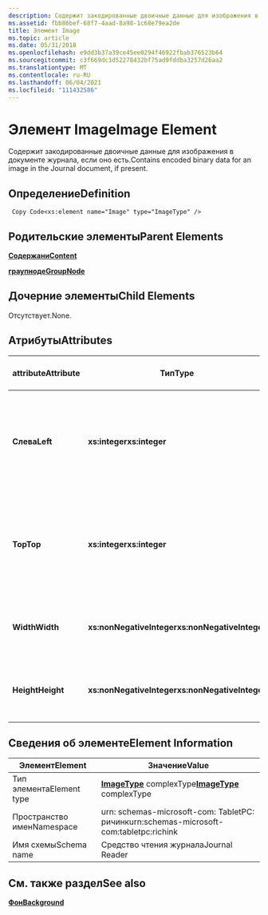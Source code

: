 ```yaml
---
description: Содержит закодированные двоичные данные для изображения в документе журнала, если оно есть.
ms.assetid: fbb86bef-68f7-4aad-8a98-1c68e79ea2de
title: Элемент Image
ms.topic: article
ms.date: 05/31/2018
ms.openlocfilehash: e9dd3b37a39ce45ee0294f46922fbab376523b64
ms.sourcegitcommit: c3f669dc1d52278432bf75ad9fddba3257d26aa2
ms.translationtype: MT
ms.contentlocale: ru-RU
ms.lasthandoff: 06/04/2021
ms.locfileid: "111432586"
---
```

# <a name="image-element"></a><span data-ttu-id="be6c1-103">Элемент Image</span><span class="sxs-lookup"><span data-stu-id="be6c1-103">Image Element</span></span>

<span data-ttu-id="be6c1-104">Содержит закодированные двоичные данные для изображения в документе журнала, если оно есть.</span><span class="sxs-lookup"><span data-stu-id="be6c1-104">Contains encoded binary data for an image in the Journal document, if present.</span></span>

## <a name="definition"></a><span data-ttu-id="be6c1-105">Определение</span><span class="sxs-lookup"><span data-stu-id="be6c1-105">Definition</span></span>

``` syntax
 Copy Code<xs:element name="Image" type="ImageType" />
```

## <a name="parent-elements"></a><span data-ttu-id="be6c1-106">Родительские элементы</span><span class="sxs-lookup"><span data-stu-id="be6c1-106">Parent Elements</span></span>

[<span data-ttu-id="be6c1-107">**Содержани**</span><span class="sxs-lookup"><span data-stu-id="be6c1-107">**Content**</span></span>](content-element--journal-reader.md)

[<span data-ttu-id="be6c1-108">**граупноде**</span><span class="sxs-lookup"><span data-stu-id="be6c1-108">**GroupNode**</span></span>](groupnode-element.md)

## <a name="child-elements"></a><span data-ttu-id="be6c1-109">Дочерние элементы</span><span class="sxs-lookup"><span data-stu-id="be6c1-109">Child Elements</span></span>

<span data-ttu-id="be6c1-110">Отсутствует.</span><span class="sxs-lookup"><span data-stu-id="be6c1-110">None.</span></span>

## <a name="attributes"></a><span data-ttu-id="be6c1-111">Атрибуты</span><span class="sxs-lookup"><span data-stu-id="be6c1-111">Attributes</span></span>



| <span data-ttu-id="be6c1-112">attribute</span><span class="sxs-lookup"><span data-stu-id="be6c1-112">Attribute</span></span>  | <span data-ttu-id="be6c1-113">Тип</span><span class="sxs-lookup"><span data-stu-id="be6c1-113">Type</span></span>                      | <span data-ttu-id="be6c1-114">Обязательно</span><span class="sxs-lookup"><span data-stu-id="be6c1-114">Required</span></span> | <span data-ttu-id="be6c1-115">Описание</span><span class="sxs-lookup"><span data-stu-id="be6c1-115">Description</span></span>                                                                             | <span data-ttu-id="be6c1-116">Возможные значения</span><span class="sxs-lookup"><span data-stu-id="be6c1-116">Possible Values</span></span>           |
|------------|---------------------------|----------|-----------------------------------------------------------------------------------------|---------------------------|
| <span data-ttu-id="be6c1-117">**Слева**</span><span class="sxs-lookup"><span data-stu-id="be6c1-117">**Left**</span></span>   | <span data-ttu-id="be6c1-118">**xs:integer**</span><span class="sxs-lookup"><span data-stu-id="be6c1-118">**xs:integer**</span></span>            | <span data-ttu-id="be6c1-119">Обязательно</span><span class="sxs-lookup"><span data-stu-id="be6c1-119">Required</span></span> | <span data-ttu-id="be6c1-120">Расстояние от начала до крайней левой точки в ограничивающем прямоугольнике для элемента.</span><span class="sxs-lookup"><span data-stu-id="be6c1-120">The distance from the origin to the leftmost point in the bounding box for the element.</span></span> | <span data-ttu-id="be6c1-121">Любое целое число.</span><span class="sxs-lookup"><span data-stu-id="be6c1-121">Any integer.</span></span>              |
| <span data-ttu-id="be6c1-122">**Top**</span><span class="sxs-lookup"><span data-stu-id="be6c1-122">**Top**</span></span>    | <span data-ttu-id="be6c1-123">**xs:integer**</span><span class="sxs-lookup"><span data-stu-id="be6c1-123">**xs:integer**</span></span>            | <span data-ttu-id="be6c1-124">Обязательно</span><span class="sxs-lookup"><span data-stu-id="be6c1-124">Required</span></span> | <span data-ttu-id="be6c1-125">Расстояние от начала до самой верхней точки ограничивающего прямоугольника для элемента.</span><span class="sxs-lookup"><span data-stu-id="be6c1-125">The distance from the origin to the topmost point in the bounding box for the element.</span></span>  | <span data-ttu-id="be6c1-126">Любое целое число.</span><span class="sxs-lookup"><span data-stu-id="be6c1-126">Any integer.</span></span>              |
| <span data-ttu-id="be6c1-127">**Width**</span><span class="sxs-lookup"><span data-stu-id="be6c1-127">**Width**</span></span>  | <span data-ttu-id="be6c1-128">**xs:nonNegativeInteger**</span><span class="sxs-lookup"><span data-stu-id="be6c1-128">**xs:nonNegativeInteger**</span></span> | <span data-ttu-id="be6c1-129">Обязательно</span><span class="sxs-lookup"><span data-stu-id="be6c1-129">Required</span></span> | <span data-ttu-id="be6c1-130">Ширина ограничивающего прямоугольника для элемента.</span><span class="sxs-lookup"><span data-stu-id="be6c1-130">The width of the bounding box for the element.</span></span>                                          | <span data-ttu-id="be6c1-131">Любое неотрицательное целое число.</span><span class="sxs-lookup"><span data-stu-id="be6c1-131">Any non-negative integer.</span></span> |
| <span data-ttu-id="be6c1-132">**Height**</span><span class="sxs-lookup"><span data-stu-id="be6c1-132">**Height**</span></span> | <span data-ttu-id="be6c1-133">**xs:nonNegativeInteger**</span><span class="sxs-lookup"><span data-stu-id="be6c1-133">**xs:nonNegativeInteger**</span></span> | <span data-ttu-id="be6c1-134">Обязательно</span><span class="sxs-lookup"><span data-stu-id="be6c1-134">Required</span></span> | <span data-ttu-id="be6c1-135">Высота ограничивающего прямоугольника для элемента.</span><span class="sxs-lookup"><span data-stu-id="be6c1-135">The height of the bounding box for the element.</span></span>                                         | <span data-ttu-id="be6c1-136">Любое неотрицательное целое число.</span><span class="sxs-lookup"><span data-stu-id="be6c1-136">Any non-negative integer.</span></span> |



 

## <a name="element-information"></a><span data-ttu-id="be6c1-137">Сведения об элементе</span><span class="sxs-lookup"><span data-stu-id="be6c1-137">Element Information</span></span>



|  <span data-ttu-id="be6c1-138">Элемент</span><span class="sxs-lookup"><span data-stu-id="be6c1-138">Element</span></span>     | <span data-ttu-id="be6c1-139">Значение</span><span class="sxs-lookup"><span data-stu-id="be6c1-139">Value</span></span>                                                     |
|--------------|---------------------------------------------------------|
| <span data-ttu-id="be6c1-140">Тип элемента</span><span class="sxs-lookup"><span data-stu-id="be6c1-140">Element type</span></span> | <span data-ttu-id="be6c1-141">[**ImageType**](imagetype-complex-type.md) complexType</span><span class="sxs-lookup"><span data-stu-id="be6c1-141">[**ImageType**](imagetype-complex-type.md) complexType</span></span> |
| <span data-ttu-id="be6c1-142">Пространство имен</span><span class="sxs-lookup"><span data-stu-id="be6c1-142">Namespace</span></span>    | <span data-ttu-id="be6c1-143">urn: schemas-microsoft-com: TabletPC: ричинк</span><span class="sxs-lookup"><span data-stu-id="be6c1-143">urn:schemas-microsoft-com:tabletpc:richink</span></span>              |
| <span data-ttu-id="be6c1-144">Имя схемы</span><span class="sxs-lookup"><span data-stu-id="be6c1-144">Schema name</span></span>  | <span data-ttu-id="be6c1-145">Средство чтения журнала</span><span class="sxs-lookup"><span data-stu-id="be6c1-145">Journal Reader</span></span>                                          |



 

## <a name="see-also"></a><span data-ttu-id="be6c1-146">См. также раздел</span><span class="sxs-lookup"><span data-stu-id="be6c1-146">See also</span></span>

<dl> <dt>

[<span data-ttu-id="be6c1-147">**Фон**</span><span class="sxs-lookup"><span data-stu-id="be6c1-147">**Background**</span></span>](background-element.md)
</dt> </dl>

 

 



